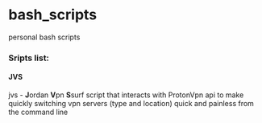 # bash_scripts
personal bash scripts


### Sripts list:


#### JVS

jvs - **J**ordan **V**pn **S**surf
script that interacts with ProtonVpn api to make quickly switching vpn servers (type and location) quick and painless from the command line








